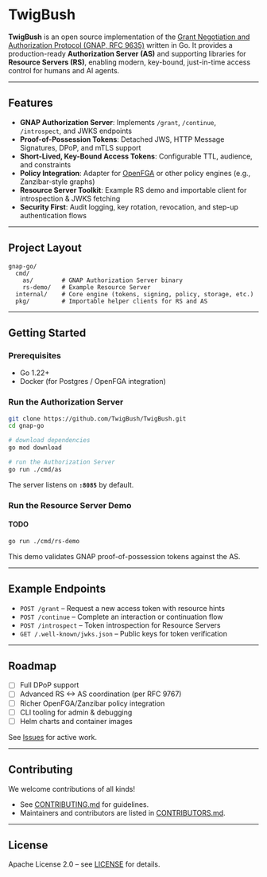# TwigBush

**TwigBush** is an open source implementation of the [Grant Negotiation and Authorization Protocol (GNAP, RFC 9635)](https://www.rfc-editor.org/rfc/rfc9635.html) written in Go.
It provides a production-ready **Authorization Server (AS)** and supporting libraries for **Resource Servers (RS)**, enabling modern, key-bound, just-in-time access control for humans and AI agents.

---

## Features

* **GNAP Authorization Server**: Implements `/grant`, `/continue`, `/introspect`, and JWKS endpoints
* **Proof-of-Possession Tokens**: Detached JWS, HTTP Message Signatures, DPoP, and mTLS support
* **Short-Lived, Key-Bound Access Tokens**: Configurable TTL, audience, and constraints
* **Policy Integration**: Adapter for [OpenFGA](https://openfga.dev/) or other policy engines (e.g., Zanzibar-style graphs)
* **Resource Server Toolkit**: Example RS demo and importable client for introspection & JWKS fetching
* **Security First**: Audit logging, key rotation, revocation, and step-up authentication flows

---

## Project Layout

```
gnap-go/
  cmd/
    as/        # GNAP Authorization Server binary
    rs-demo/   # Example Resource Server
  internal/    # Core engine (tokens, signing, policy, storage, etc.)
  pkg/         # Importable helper clients for RS and AS
```

---

## Getting Started

### Prerequisites

* Go 1.22+
* Docker (for Postgres / OpenFGA integration)

### Run the Authorization Server

```bash
git clone https://github.com/TwigBush/TwigBush.git
cd gnap-go

# download dependencies
go mod download

# run the Authorization Server
go run ./cmd/as
```

The server listens on **`:8085`** by default.

### Run the Resource Server Demo

#### TODO
```bash
go run ./cmd/rs-demo
```

This demo validates GNAP proof-of-possession tokens against the AS.

---

## Example Endpoints

* `POST /grant` – Request a new access token with resource hints
* `POST /continue` – Complete an interaction or continuation flow
* `POST /introspect` – Token introspection for Resource Servers
* `GET /.well-known/jwks.json` – Public keys for token verification

---

## Roadmap

* [ ] Full DPoP support
* [ ] Advanced RS <-> AS coordination (per RFC 9767)
* [ ] Richer OpenFGA/Zanzibar policy integration
* [ ] CLI tooling for admin & debugging
* [ ] Helm charts and container images

See [Issues](../../issues) for active work.

---

## Contributing

We welcome contributions of all kinds!

* See [CONTRIBUTING.md](CONTRIBUTING.md) for guidelines.
* Maintainers and contributors are listed in [CONTRIBUTORS.md](CONTRIBUTORS.md).

---

## License

Apache License 2.0 – see [LICENSE](LICENSE) for details.


